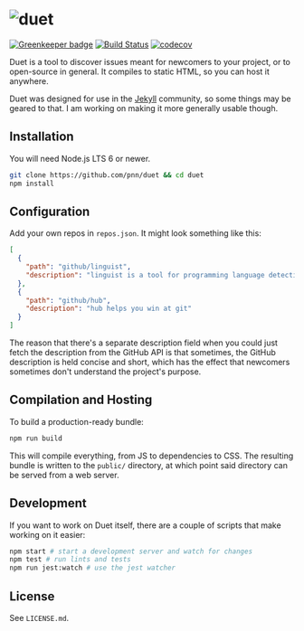 # ![duet](http://i.imgsafe.org/49dc89c263.png)

[![Greenkeeper badge](https://badges.greenkeeper.io/pnn/duet.svg)](https://greenkeeper.io/) [![Build Status](https://travis-ci.org/pnn/duet.svg?branch=master)](https://travis-ci.org/pnn/duet) [![codecov](https://codecov.io/gh/pnn/duet/branch/master/graph/badge.svg)](https://codecov.io/gh/pnn/duet)

Duet is a tool to discover issues meant for newcomers to your project,
or to open-source in general. It compiles to static HTML, so you can host it
anywhere.

Duet was designed for use in the [Jekyll](http://jekyllrb.com) community, so
some things may be geared to that. I am working on making it more generally
usable though.

## Installation

You will need Node.js LTS 6 or newer.

```sh
git clone https://github.com/pnn/duet && cd duet
npm install
```

## Configuration

Add your own repos in `repos.json`. It might look something like this:

```json
[
  {
    "path": "github/linguist",
    "description": "linguist is a tool for programming language detection"
  },
  {
    "path": "github/hub",
    "description": "hub helps you win at git"
  }
]
```

The reason that there's a separate description field when you could just fetch
the description from the GitHub API is that sometimes, the GitHub description
is held concise and short, which has the effect that newcomers sometimes don't
understand the project's purpose.

## Compilation and Hosting

To build a production-ready bundle:

```sh
npm run build
```

This will compile everything, from JS to dependencies to CSS. The resulting
bundle is written to the `public/` directory, at which point said directory
can be served from a web server.

## Development

If you want to work on Duet itself, there are a couple of scripts that make
working on it easier:

```sh
npm start # start a development server and watch for changes
npm test # run lints and tests
npm run jest:watch # use the jest watcher
```

## License

See `LICENSE.md`.
